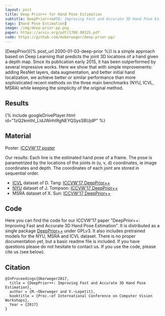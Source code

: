 ```yaml
---
layout: post
title: Deep Prior++ for Hand Pose Estimation
subtitle: DeepPrior++&#58; Improving Fast and Accurate 3D Hand Pose Estimation
tags: [Hand Pose Estimation]
image: /img/deep-prior-pp.png
paper: https://arxiv.org/pdf/1708.08325.pdf
code: https://github.com/moberweger/deep-prior-pp/
---
```


[DeepPrior]({% post_url 2000-01-03-deep-prior %}) is a simple approach based on Deep Learning that predicts the joint 3D locations of a hand given a depth map. Since its publication early 2015, it has been outperformed by several impressive works.  Here we show that with simple improvements: adding ResNet layers, data augmentation, and better initial hand localization, we achieve better or similar performance than more sophisticated recent methods on the three main benchmarks (NYU, ICVL, MSRA) while keeping the simplicity of the original method.

## Results

{% include googleDrivePlayer.html id="1zQ2kmthI_LldJWnhtRgNEYQSysSBUjdP" %}

## Material

Poster: [ICCVW'17 poster](https://drive.google.com/open?id=1XMn-rOs0sKDv-DONzqPACA01lW0UdQLI)

Our results: Each line is the estimated hand pose of a frame. The pose is parametrized by the locations of the joints in (u, v, d) coordinates, ie image coordinates and depth. The coordinates of each joint are stored in sequential order.

- [ICVL](http://www.iis.ee.ic.ac.uk/%7Edtang/hand.html) dataset of D. Tang: [ICCVW'17 DeepPrior++](https://drive.google.com/open?id=1S8w7wbOatUxNh1q7AshQSjKkP4JzzvjL)
- [NYU](http://cims.nyu.edu/%7Etompson/NYU_Hand_Pose_Dataset.htm) dataset of J. Tompson: [ICCVW'17 DeepPrior++](https://drive.google.com/open?id=1YlPMvObGz9so9nRLNBElM8Zm9i1uf5Iy)
- MSRA dataset of X. Sun: [ICCVW'17 DeepPrior++](https://drive.google.com/open?id=1CUdbAoVsrkKaga6g9PxDFZqMMaBd4ijD)

## Code

Here you can find the code for our ICCVW'17 paper "DeepPrior++: Improving Fast and Accurate 3D Hand Pose Estimation". It is distributed as a single package [DeepPrior++](https://github.com/moberweger/deep-prior-pp) under GPLv3. It also includes pretrained models for the NYU, MSRA and ICVL dataset.
There is no proper documentation yet, but a basic readme file is included. If you have questions please do not hesitate to contact us.
If you use the code, please cite us (see below). 


## Citation

```
@InProceedings{Oberweger2017,
  title = {DeepPrior++: Improving Fast and Accurate 3D Hand Pose Estimation},
  author = {M.~Oberweger and V.~Lepetit},
  booktitle = {Proc.~of International Conference on Computer Vision Workshops},
  Year = {2017}
}
```
